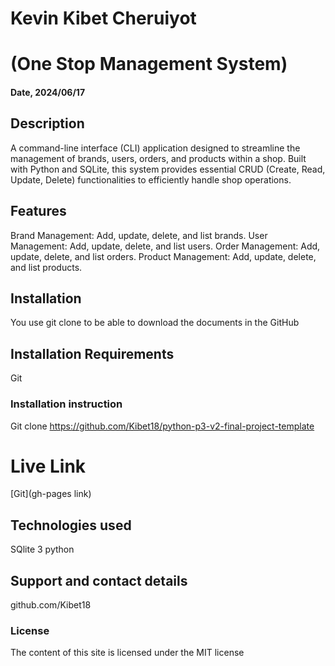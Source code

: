 
# Kevin Kibet Cheruiyot
# (One Stop Management System)

#### Date, 2024/06/17


## Description
A command-line interface (CLI) application designed to streamline the management of brands, users, orders, and products within a shop. Built with Python and SQLite, this system provides essential CRUD (Create, Read, Update, Delete) functionalities to efficiently handle shop operations.
## Features
Brand Management: Add, update, delete, and list brands.
User Management: Add, update, delete, and list users.
Order Management: Add, update, delete, and list orders.
Product Management: Add, update, delete, and list products.
## Installation
You use git clone to be able to download the documents in the GitHub

## Installation Requirements
Git

### Installation instruction

Git clone https://github.com/Kibet18/python-p3-v2-final-project-template



# Live Link
[Git](gh-pages link)

## Technologies used
SQlite 3
python

## Support and contact details
github.com/Kibet18

### License
The content of this site is licensed under the MIT license